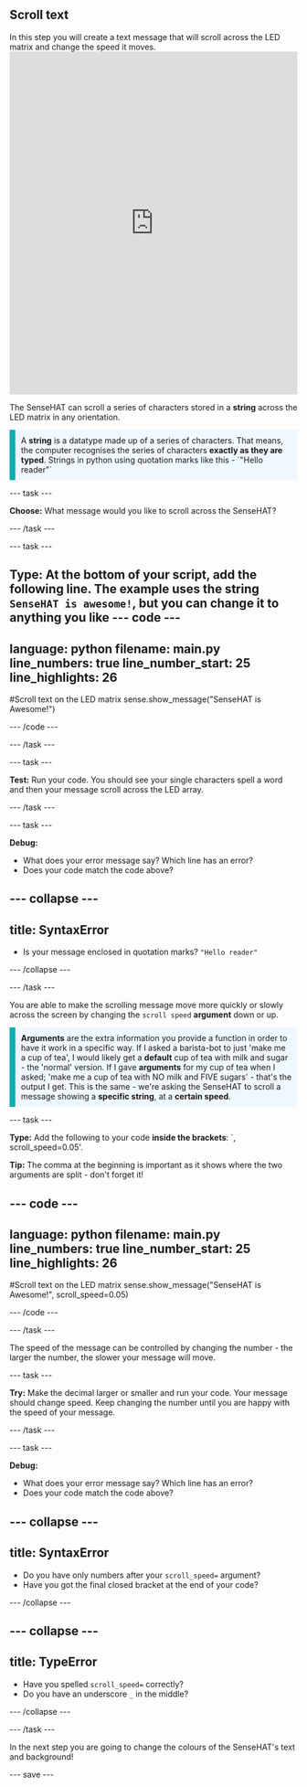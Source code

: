## Scroll text

<div style="display: flex; flex-wrap: wrap">
<div style="flex-basis: 200px; flex-grow: 1; margin-right: 15px;">
In this step you will create a text message that will scroll across the LED matrix and change the speed it moves.
</div>
</div>

<div>
<iframe src="https://trinket.io/embed/python/4302ed5794" width="100%" height="600" frameborder="0" marginwidth="0" marginheight="0" allowfullscreen></iframe>
</div>

The SenseHAT can scroll a series of characters stored in a <strong>string</strong> across the LED matrix in any orientation. 


<p style='border-left: solid; border-width:10px; border-color: #0faeb0; background-color: aliceblue; padding: 10px;'>
A <strong>string</strong> is a datatype made up of a series of characters. That means, the computer recognises the series of characters <strong>exactly as they are typed</strong>. Strings in python using quotation marks like this -  `"Hello reader"`
</p>

--- task ---

**Choose:** What message would you like to scroll across the SenseHAT?

--- /task ---
   
--- task ---

**Type:** At the bottom of your script, add the following line. The example uses the string `SenseHAT is awesome!`, but you can change it to anything you like
--- code ---
---
language: python
filename: main.py
line_numbers: true
line_number_start: 25
line_highlights: 26
---
#Scroll text on the LED matrix
sense.show_message("SenseHAT is Awesome!")

--- /code ---

--- /task ---

--- task ---

**Test:** Run your code. You should see your single characters spell a word and then your message scroll across the LED array.

--- /task ---

--- task ---

**Debug:** 
+ What does your error message say? Which line has an error?
+ Does your code match the code above?
 
--- collapse ---
---
title: SyntaxError
---
+ Is your message enclosed in quotation marks? `"Hello reader"`

--- /collapse ---

--- /task ---

You are able to make the scrolling message move more quickly or slowly across the screen by changing the `scroll speed` **argument** down or up.

<p style='border-left: solid; border-width:10px; border-color: #0faeb0; background-color: aliceblue; padding: 10px;'>
<strong>Arguments</strong> are the extra information you provide a function in order to have it work in a specific way. If I asked a barista-bot to just 'make me a cup of tea', I would likely get a <strong>default</strong> cup of tea with milk and sugar - the 'normal' version. If I gave <strong> arguments</strong> for my cup of tea when I asked; 'make me a cup of tea with NO milk and FIVE sugars' - that's the output I get. This is the same - we're asking the SenseHAT to scroll a message showing a <strong>specific string</strong>, at a <strong>certain speed</strong>.
</p>

--- task ---

**Type:** Add the following to your code <strong>inside the brackets</strong>: `, scroll_speed=0.05'.

**Tip:** The comma at the beginning is important as it shows where the two arguments are split - don't forget it!

--- code ---
---
language: python
filename: main.py
line_numbers: true
line_number_start: 25
line_highlights: 26
---
#Scroll text on the LED matrix
sense.show_message("SenseHAT is Awesome!", scroll_speed=0.05)

--- /code ---

--- /task ---

The speed of the message can be controlled by changing the number - the larger the number, the slower your message will move. 

--- task ---

**Try:** Make the decimal larger or smaller and run your code. Your message should change speed. Keep changing the number until you are happy with the speed of your message.

--- /task ---

--- task ---

**Debug:** 
+ What does your error message say? Which line has an error?
+ Does your code match the code above?
 
--- collapse ---
---
title: SyntaxError
---
+ Do you have only numbers after your `scroll_speed=` argument?
+ Have you got the final closed bracket at the end of your code?

--- /collapse ---

--- collapse ---
---
title: TypeError
---
+ Have you spelled `scroll_speed=` correctly?
+ Do you have an underscore `_` in the middle?


--- /collapse ---

--- /task ---

In the next step you are going to change the colours of the SenseHAT's text and background!

--- save ---
